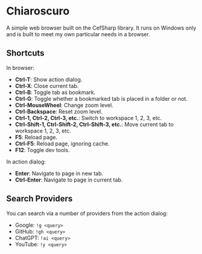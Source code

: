 # Chiaroscuro

A simple web browser built on the CefSharp library. It runs on Windows only and is built to meet my own particular needs in a browser.

## Shortcuts

In browser:

- **Ctrl-T**: Show action dialog.
- **Ctrl-X**: Close current tab.
- **Ctrl-B**: Toggle tab as bookmark.
- **Ctrl-G**: Toggle whether a bookmarked tab is placed in a folder or not.
- **Ctrl-MouseWheel**: Change zoom level.
- **Ctrl-Backspace**: Reset zoom level.
- **Ctrl-1, Ctrl-2, Ctrl-3, etc.**: Switch to workspace 1, 2, 3, etc.
- **Ctrl-Shift-1, Ctrl-Shift-2, Ctrl-Shift-3, etc.**: Move current tab to workspace 1, 2, 3, etc.
- **F5**: Reload page.
- **Ctrl-F5**: Reload page, ignoring cache.
- **F12**: Toggle dev tools.

In action dialog:

- **Enter**: Navigate to page in new tab.
- **Ctrl-Enter**: Navigate to page in current tab.

## Search Providers

You can search via a number of providers from the action dialog:

- Google: `!g <query>`
- GitHub: `!gh <query>`
- ChatGPT: `!ai <query>`
- YouTube: `!y <query>`
